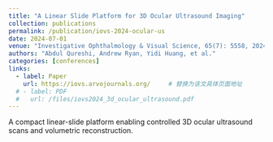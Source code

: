 ```yaml
---
title: "A Linear Slide Platform for 3D Ocular Ultrasound Imaging"
collection: publications
permalink: /publication/iovs-2024-ocular-us
date: 2024-07-01
venue: "Investigative Ophthalmology & Visual Science, 65(7): 5558, 2024"
authors: "Abdul Qureshi, Andrew Ryan, Yidi Huang, et al."
categories: [conferences]
links:
  - label: Paper
    url: https://iovs.arvojournals.org/     # 替换为该文具体页面地址
  # - label: PDF
  #   url: /files/iovs2024_3d_ocular_ultrasound.pdf
---
```


A compact linear-slide platform enabling controlled 3D ocular ultrasound scans and volumetric reconstruction.

